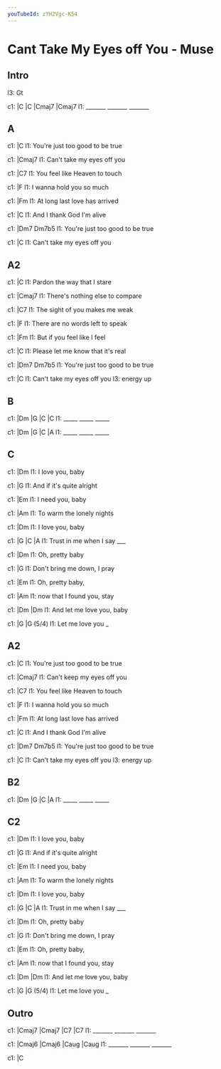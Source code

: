 ```yaml
---
youTubeId: zYH2Vgc-K54
---
```


# Cant Take My Eyes off You - Muse

## Intro

l3: Gt

c1: |C      |C      |Cmaj7  |Cmaj7
l1:  _______ _______ _______

## A
c1:                |C
l1: You're just too good to be true

c1:              |Cmaj7
l1: Can't take my eyes off you

c1:              |C7
l1: You feel like Heaven to touch

c1:        |F
l1: I wanna hold you so much

c1:             |Fm
l1: At long last  love has arrived

c1:            |C
l1: And I thank God I'm alive

c1:                |Dm7            Dm7b5
l1: You're just too good to be true

c1:              |C
l1: Can't take my eyes off you

## A2

c1:           |C
l1: Pardon the way that I stare

c1:                |Cmaj7
l1: There's nothing else to compare

c1:             |C7
l1: The sight of you makes me weak

c1:             |F
l1: There are no words left to speak

c1:           |Fm
l1: But if you feel like I feel

c1:              |C
l1: Please let me know that it's real

c1:                |Dm7            Dm7b5
l1: You're just too good to be true

c1:              |C
l1: Can't take my eyes off you
l3:                           energy up

## B

c1: |Dm   |G    |C    |C
l1:  _____ _____ _____

c1: |Dm   |G    |C    |A
l1:  _____ _____ _____

## C

c1:            |Dm
l1: I love you, baby

c1:            |G
l1: And if it's quite alright

c1:            |Em
l1: I need you, baby

c1:            |Am
l1: To warm the lonely nights

c1:            |Dm
l1: I love you, baby

c1: |G                 |C       |A
l1:  Trust in me when I say ___

c1:           |Dm
l1: Oh, pretty baby

c1:               |G
l1: Don't bring me down, I pray

c1:           |Em
l1: Oh, pretty baby,

c1:           |Am
l1: now that I found you, stay

c1:           |Dm             |Dm
l1: And let me love you, baby

c1:        |G          |G (5/4)
l1:  Let me love you _

## A2

c1:                |C
l1: You're just too good to be true

c1:              |Cmaj7
l1: Can't keep my eyes off you

c1:              |C7
l1: You feel like Heaven to touch

c1:        |F
l1: I wanna hold you so much

c1:             |Fm
l1: At long last  love has arrived

c1:            |C
l1: And I thank God I'm alive

c1:                |Dm7            Dm7b5
l1: You're just too good to be true

c1:              |C
l1: Can't take my eyes off you
l3:                           energy up

## B2

c1: |Dm   |G    |C    |A
l1:  _____ _____ _____

## C2

c1:            |Dm
l1: I love you, baby

c1:            |G
l1: And if it's quite alright

c1:            |Em
l1: I need you, baby

c1:            |Am
l1: To warm the lonely nights

c1:            |Dm
l1: I love you, baby

c1: |G                 |C       |A
l1:  Trust in me when I say ___

c1:           |Dm
l1: Oh, pretty baby

c1:               |G
l1: Don't bring me down, I pray

c1:           |Em
l1: Oh, pretty baby,

c1:           |Am
l1: now that I found you, stay

c1:           |Dm             |Dm
l1: And let me love you, baby

c1:        |G          |G (5/4)
l1:  Let me love you _

## Outro


c1: |Cmaj7  |Cmaj7  |C7     |C7
l1:  _______ _______ _______

c1: |Cmaj6  |Cmaj6  |Caug   |Caug
l1:  _______ _______ _______

c1: |C
